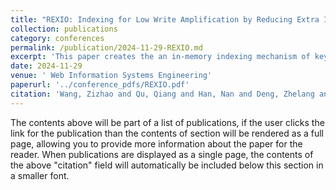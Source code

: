 ```yaml
---
title: "REXIO: Indexing for Low Write Amplification by Reducing Extra I/Os in Key-Value Store Under Mixed Read/Write Workloads"
collection: publications
category: conferences
permalink: /publication/2024-11-29-REXIO.md
excerpt: 'This paper creates the an in-memory indexing mechanism of key-value store, which also utilizes SPDK to manage I/Os on native SSD.'
date: 2024-11-29
venue: ' Web Information Systems Engineering'
paperurl: '../conference_pdfs/REXIO.pdf'
citation: 'Wang, Zizhao and Qu, Qiang and Han, Nan and Deng, Zhelang and Ma, Yizhuo and Huang, Xiaowen and Meng, Jintao, REXIO: Indexing for Low Write Amplification by Reducing Extra I/Os in Key-Value Store Under Mixed Read/Write Workloads,International Conference on Web Information Systems Engineering,245--258,2024'}
---
```


The contents above will be part of a list of publications, if the user clicks the link for the publication than the contents of section will be rendered as a full page, allowing you to provide more information about the paper for the reader. When publications are displayed as a single page, the contents of the above "citation" field will automatically be included below this section in a smaller font.